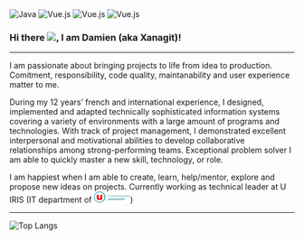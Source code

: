 <img alt="Java" src="https://img.shields.io/badge/-Java-red?&style=for-the-badge&logo=java&logoColor=white"/>
<img alt="Vue.js" src="https://img.shields.io/badge/-Vue.js-green?&style=for-the-badge&logo=Vue.js&logoColor=white" />
<img alt="Vue.js" src="https://img.shields.io/badge/-Javascript-yellow?&style=for-the-badge&logo=javascript&logoColor=white" />
<img alt="Vue.js" src="https://img.shields.io/badge/-Typescript-blue?&style=for-the-badge&logo=typescript&logoColor=white" />

### Hi there <img src="https://raw.githubusercontent.com/MartinHeinz/MartinHeinz/master/wave.gif" width="30px">, I am Damien (aka Xanagit)!

---

I am passionate about bringing projects to life from idea to production. Comitment, responsibility, code quality, maintanability and user experience matter to me.

During my 12 years’ french and international experience, I designed, implemented and adapted technically sophisticated information systems covering a variety of environments with a large amount of programs and technologies. With track of project management, I demonstrated excellent interpersonal and motivational abilities to develop collaborative relationships among strong-performing teams. Exceptional problem solver I am able to quickly master a new skill, technology, or role.

I am happiest when I am able to create, learn, help/mentor, explore and propose new ideas on projects. Currently working as technical leader at U IRIS (IT department of
[![Magasins U IT Department](res/u-commercants-autrement.png)](https://www.magasins-u.com/accueil))

---

![Top Langs](https://github-readme-stats.vercel.app/api/top-langs/?username=xanagit)



<!--
**xanagit/xanagit** is a ✨ _special_ ✨ repository because its `README.md` (this file) appears on your GitHub profile.

Here are some ideas to get you started:

- 🔭 I’m currently working on ...
- 🌱 I’m currently learning ...
- 👯 I’m looking to collaborate on ...
- 🤔 I’m looking for help with ...
- 💬 Ask me about ...
- 📫 How to reach me: ...
- 😄 Pronouns: ...
- ⚡ Fun fact: ...
-->
